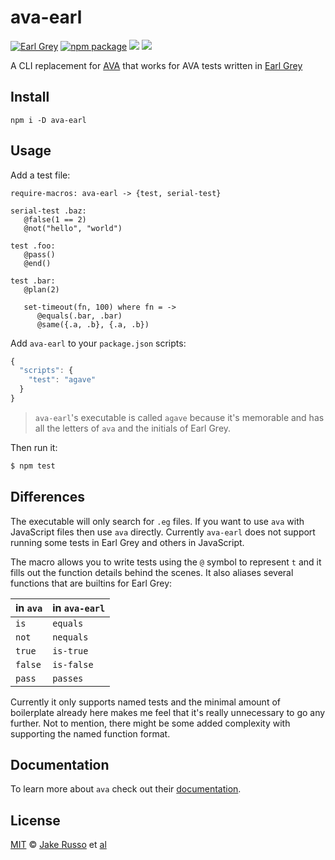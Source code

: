 # ava-earl

[![Earl Grey][earl-grey-badge]][earl-grey-link]
[![npm package][npm-ver-link]][releases]
[![][dl-badge]][npm-pkg-link]
[![][mit-badge]][mit]

A CLI replacement for [AVA](https://github.com/sindresorhus/ava) that works for AVA tests written in [Earl Grey](earl-grey-link)

## Install
```
npm i -D ava-earl
```

## Usage
Add a test file:
```earl-grey
require-macros: ava-earl -> {test, serial-test}

serial-test .baz:
   @false(1 == 2)
   @not("hello", "world")

test .foo:
   @pass()
   @end()

test .bar:
   @plan(2)

   set-timeout(fn, 100) where fn = ->
      @equals(.bar, .bar)
      @same({.a, .b}, {.a, .b})
```
Add `ava-earl` to your `package.json` scripts:
```js
{
  "scripts": {
    "test": "agave"
  }
}
```
> `ava-earl`'s executable is called `agave` because it's memorable and has all the letters of `ava` and the initials of Earl Grey.

Then run it:
```sh
$ npm test
```
## Differences
The executable will only search for `.eg` files.  If you want to use `ava` with JavaScript files then use `ava` directly.  Currently `ava-earl` does not support running some tests in Earl Grey and others in JavaScript.

The macro allows you to write tests using the `@` symbol to represent `t` and it fills out the function details behind the scenes.  It also aliases several functions that are builtins for Earl Grey:

in `ava`  | in `ava-earl`
----------|-----------
`is`      | `equals`
`not`     | `nequals`
`true`    | `is-true`
`false`   | `is-false`
`pass`    | `passes`

Currently it only supports named tests and the minimal amount of boilerplate already here makes me feel that it's really unnecessary to go any further.  Not to mention, there might be some added complexity with supporting the named function format.

## Documentation
To learn more about `ava` check out their [documentation](https://github.com/sindresorhus/ava#documentation).

## License

[MIT][mit] © [Jake Russo][author] et [al][contributors]

[mit]:          http://opensource.org/licenses/MIT
[author]:       http://github.com/MadcapJake
[contributors]: https://github.com/MadcapJake/ava-earl/graphs/contributors
[releases]:     https://github.com/MadcapJake/ava-earl/releases
[earl-grey-badge]: https://img.shields.io/badge/Earl-Grey-lightgrey.svg?style=flat-square
[earl-grey-link]:  https://breuleux.github.io/earl-grey/
[mit-badge]: https://img.shields.io/badge/license-MIT-444444.svg?style=flat-square
[npm-pkg-link]: https://www.npmjs.org/package/ava-earl
[npm-ver-link]: https://img.shields.io/npm/v/ava-earl.svg?style=flat-square
[dl-badge]: http://img.shields.io/npm/dm/ava-earl.svg?style=flat-square
